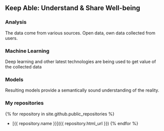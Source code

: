 ## Keep Able: Understand & Share Well-being

### Analysis
The data come from various sources. Open data, own data collected from users.

### Machine Learning
Deep learning and other latest technologies are being used to get value of the collected data

### Models
Resulting models provide a semantically sound understanding of the reality.

### My repositories
{% for repository in site.github.public_repositories %}
  * [{{ repository.name }}]({{ repository.html_url }})
{% endfor %}

